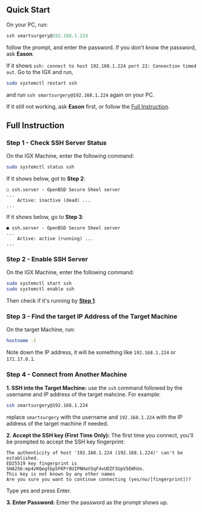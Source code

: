 ## Quick Start
On your PC, run:
```powershell
ssh smartsurgery@192.168.1.224
```
follow the prompt, and enter the password. If you don't know the password, ask **Eason**.

If it shows `ssh: connect to host 192.168.1.224 port 22: Connection timed out`. Go to the IGX and run,
```bash
sudo systemctl restart ssh
```
and run `ssh smartsurgery@192.168.1.224` again on your PC.

If it still not working, ask **Eason** first, or follow the [Full Instruction](#full-instruction).

## Full Instruction
### Step 1 - Check SSH Server Status
On the IGX Machine, enter the following command:
```bash
sudo systemctl status ssh
```
If it shows below, got to **Step 2**:
```
○ ssh.server - OpenBSD Secure Sheel server
...
    Active: inactive (dead) ...
...
```
If it shows below, go to **Step 3**:
```
● ssh.server - OpenBSD Secure Sheel server
...
    Active: active (running) ...
...
```
    
### Step 2 - Enable SSH Server
On the IGX Machine, enter the following command:
```bash
sudo systemctl start ssh
sudo systemctl enable ssh
```
Then check if it's running by [**Step 1**](#step-1---check-ssh-server-status).

### Step 3 - Find the target IP Address of the Target Machine
On the target Machine, run:
```bash
hostname -I
```
Note down the IP address, it will be something like `192.168.1.224` or `172.17.0.1`.

### Step 4 - Connect from Another Machine
**1. SSH into the Target Machine:**
use the `ssh` command followed by the username and IP address of the target mahcine. For example:
```bash
ssh smartsurgery@192.168.1.224
```
replace `smartsurgery` with the username and `192.168.1.224` with the IP address of the target machine if needed.

**2. Accept the SSH key (First Time Only):**
The first time you connect, you'll be prompted to accept the SSH key fingerprint:
```
The authenticity of host '192.168.1.224 (192.168.1.224)' can't be established.
ED25519 key fingerprint is SHA256:mp4zKQegtbp5FKPr8UIPNHaVSqF4vUDZF3UpV5EWhUo.
This key is not known by any other names
Are you sure you want to continue connecting (yes/no/[fingerprint])?
```
Type yes and press Enter.

**3. Enter Password:**
Enter the password as the prompt shows up.
